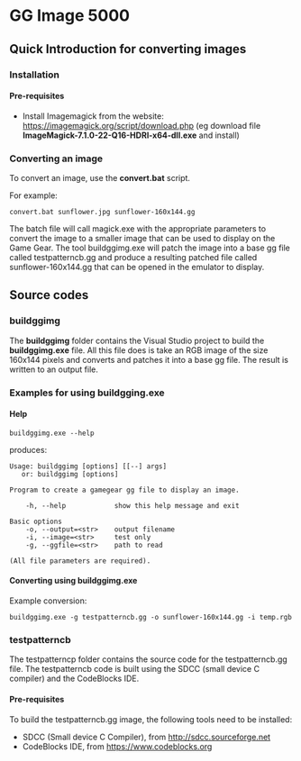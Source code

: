 # GG Image 5000

## Quick Introduction for converting images

### Installation

#### Pre-requisites

* Install Imagemagick from the website: https://imagemagick.org/script/download.php (eg download file **ImageMagick-7.1.0-22-Q16-HDRI-x64-dll.exe** and install)

### Converting an image

To convert an image, use the **convert.bat** script. 

For example:

```
convert.bat sunflower.jpg sunflower-160x144.gg
```

The batch file will call magick.exe with the appropriate parameters to convert the image to a smaller image that can be used to display on the Game Gear. The tool buildggimg.exe will patch the image into a base gg file called testpatterncb.gg and produce a resulting patched file called sunflower-160x144.gg that can be opened in the emulator to display.

## Source codes

### buildggimg

The **buildggimg** folder contains the Visual Studio project to build the **buildggimg.exe** file. All this file does is take an RGB image of the size 160x144 pixels and converts and patches it into a base gg file. The result is written to an output file.

### Examples for using buildgging.exe

#### Help

```
buildggimg.exe --help
```

produces:
```
Usage: buildggimg [options] [[--] args]
   or: buildggimg [options]

Program to create a gamegear gg file to display an image.

    -h, --help            show this help message and exit

Basic options
    -o, --output=<str>    output filename
    -i, --image=<str>     test only
    -g, --ggfile=<str>    path to read

(All file parameters are required).
```

#### Converting using buildggimg.exe

Example conversion:
```
buildggimg.exe -g testpatterncb.gg -o sunflower-160x144.gg -i temp.rgb
```

### testpatterncb

The testpatterncp folder contains the source code for the testpatterncb.gg file. The testpatterncb code is built using the SDCC (small device C compiler) and the CodeBlocks IDE.

#### Pre-requisites

To build the testpatterncb.gg image, the following tools need to be installed:

* SDCC (Small device C Compiler), from http://sdcc.sourceforge.net
* CodeBlocks IDE, from https://www.codeblocks.org

